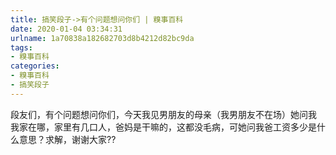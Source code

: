 ```yaml
---
title: 搞笑段子->有个问题想问你们 | 糗事百科
date: 2020-01-04 03:34:31
urlname: 1a70838a182682703d8b4212d82bc9da
tags: 
- 糗事百科
categories:
- 糗事百科
- 搞笑段子
---
```

段友们，有个问题想问你们，今天我见男朋友的母亲（我男朋友不在场）她问我 我家在哪，家里有几口人，爸妈是干嘛的，这都没毛病，可她问我爸工资多少是什么意思？求解，谢谢大家??


